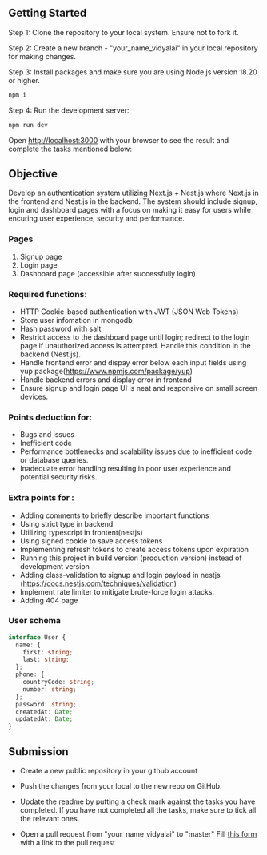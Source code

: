 ## Getting Started

Step 1: Clone the repository to your local system. Ensure not to fork it.

Step 2: Create a new branch - "your_name_vidyalai" in your local repository for making changes.

Step 3: Install packages and make sure you are using Node.js version 18.20 or higher.

```bash
npm i
```

Step 4: Run the development server:

```bash
npm run dev
```

Open [http://localhost:3000](http://localhost:3000) with your browser to see the result and complete the tasks mentioned below:

## Objective

Develop an authentication system utilizing Next.js + Nest.js where Next.js in the frontend and Nest.js in the backend. The system should include signup, login and dashboard pages with a focus on making it easy for users while encuring user experience, security and performance.

### Pages
1. Signup page
2. Login page
3. Dashboard page (accessible after successfully login)
   
### Required functions:
- HTTP Cookie-based authentication with JWT (JSON Web Tokens) 
- Store user infomation in mongodb
- Hash password with salt
- Restrict access to the dashboard page until login; redirect to the login page if unauthorized access is attempted. Handle this condition in the backend (Nest.js).
- Handle frontend error and dispay error below each input fields using yup package(https://www.npmjs.com/package/yup)
- Handle backend errors and display error in frontend
- Ensure signup and login page UI is neat and responsive on small screen devices.

### Points deduction for:
- Bugs and issues
- Inefficient code
- Performance bottlenecks and scalability issues due to inefficient code or database queries.
- Inadequate error handling resulting in poor user experience and potential security risks.

### Extra points for :
- Adding comments to briefly describe important functions
- Using strict type in backend
- Utilizing typescript in frontent(nestjs)
- Using signed cookie to save access tokens
- Implementing refresh tokens to create access tokens upon expiration
- Running this project in build version (production version) instead of development version
- Adding class-validation to signup and login payload in nestjs (https://docs.nestjs.com/techniques/validation)
- Implement rate limiter to mitigate brute-force login attacks.
- Adding 404 page

### User schema
``` typescript
interface User {
  name: {
    first: string;
    last: string;
  };
  phone: {
    countryCode: string;
    number: string;
  };
  password: string;
  createdAt: Date;
  updatedAt: Date;
}
```


## Submission
- Create a new public repository in your github account

- Push the changes from your local to the new repo on GitHub.

- Update the readme by putting a check mark against the tasks you have completed. If you have not completed all the tasks, make sure to tick all the relevant ones. 

- Open a pull request from "your_name_vidyalai" to "master"
Fill [this form](https://docs.google.com/forms/d/e/1FAIpQLSeACdInJitqQ8hncrJdsTYEXVuts0Rb_WlMhLihXz06MTFmwA/viewform) with a link to the pull request 




